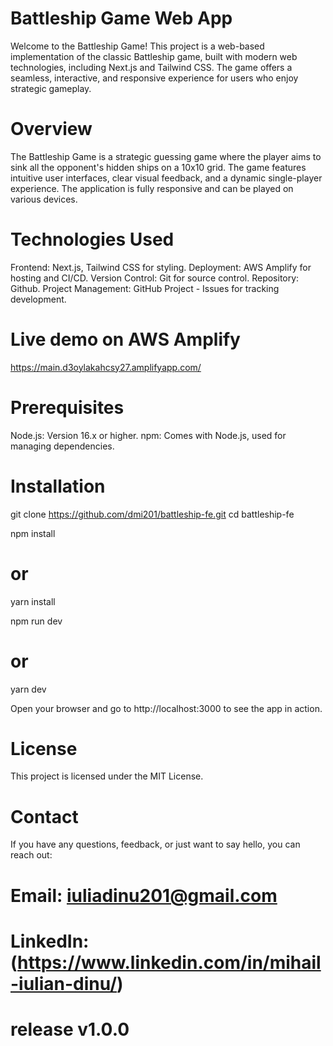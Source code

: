 # Battleship Game Web App

Welcome to the Battleship Game! This project is a web-based implementation of the classic Battleship game, built with modern web technologies, including Next.js and Tailwind CSS. The game offers a seamless, interactive, and responsive experience for users who enjoy strategic gameplay.

# Overview

The Battleship Game is a strategic guessing game where the player aims to sink all the opponent's hidden ships on a 10x10 grid. The game features intuitive user interfaces, clear visual feedback, and a dynamic single-player experience. The application is fully responsive and can be played on various devices.

# Technologies Used

Frontend: Next.js, Tailwind CSS for styling.
Deployment: AWS Amplify for hosting and CI/CD.
Version Control: Git for source control.
Repository: Github.
Project Management: GitHub Project - Issues for tracking development.

# Live demo on AWS Amplify

https://main.d3oylakahcsy27.amplifyapp.com/

# Prerequisites

Node.js: Version 16.x or higher.
npm: Comes with Node.js, used for managing dependencies.

# Installation

git clone https://github.com/dmi201/battleship-fe.git
cd battleship-fe

npm install

# or

yarn install

npm run dev

# or

yarn dev

Open your browser and go to http://localhost:3000 to see the app in action.

# License

This project is licensed under the MIT License.

# Contact

If you have any questions, feedback, or just want to say hello, you can reach out:

# Email: iuliadinu201@gmail.com

# LinkedIn: (https://www.linkedin.com/in/mihail-iulian-dinu/)

# release v1.0.0
